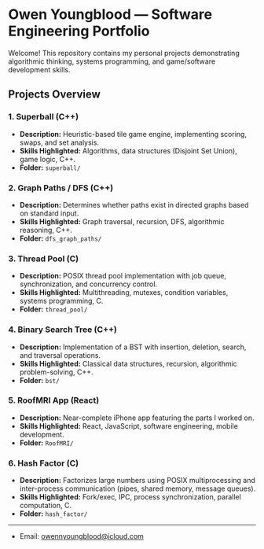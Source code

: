 # Owen Youngblood — Software Engineering Portfolio

Welcome! This repository contains my personal projects demonstrating algorithmic thinking, systems programming, and game/software development skills. 

## Projects Overview

### 1. Superball (C++)
- **Description:** Heuristic-based tile game engine, implementing scoring, swaps, and set analysis.
- **Skills Highlighted:** Algorithms, data structures (Disjoint Set Union), game logic, C++.
- **Folder:** `superball/`

### 2. Graph Paths / DFS (C++)
- **Description:** Determines whether paths exist in directed graphs based on standard input.
- **Skills Highlighted:** Graph traversal, recursion, DFS, algorithmic reasoning, C++.
- **Folder:** `dfs_graph_paths/`

### 3. Thread Pool (C)
- **Description:** POSIX thread pool implementation with job queue, synchronization, and concurrency control.
- **Skills Highlighted:** Multithreading, mutexes, condition variables, systems programming, C.
- **Folder:** `thread_pool/`

### 4. Binary Search Tree (C++)
- **Description:** Implementation of a BST with insertion, deletion, search, and traversal operations.
- **Skills Highlighted:** Classical data structures, recursion, algorithmic problem-solving, C++.
- **Folder:** `bst/`

### 5. RoofMRI App (React)
- **Description:** Near-complete iPhone app featuring the parts I worked on.
- **Skills Highlighted:** React, JavaScript, software engineering, mobile development.
- **Folder:** `RoofMRI/`

### 6. Hash Factor (C)
- **Description:** Factorizes large numbers using POSIX multiprocessing and inter-process communication (pipes, shared memory, message queues).
- **Skills Highlighted:** Fork/exec, IPC, process synchronization, parallel computation, C.
- **Folder:** `hash_factor/`

---
- Email: owennyoungblood@icloud.com
